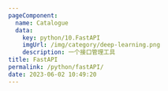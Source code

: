 ```yaml
---
pageComponent: 
  name: Catalogue
  data: 
    key: python/10.FastAPI
    imgUrl: /img/category/deep-learning.png
    description: 一个接口管理工具
title: FastAPI
permalink: /python/fastAPI/
date: 2023-06-02 10:49:20
---
```

